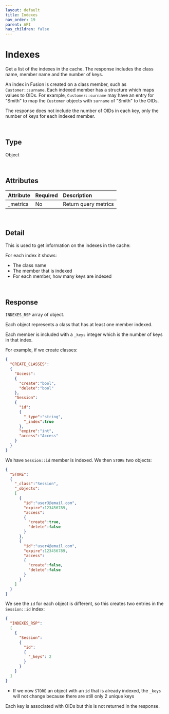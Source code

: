 ```yaml
---
layout: default
title: Indexes
nav_order: 19
parent: API
has_children: false
---
```


# Indexes
Get a list of the indexes in the cache. The response includes the class name, member name and the number of keys. 

An index in Fusion is created on a class member, such as `Customer::surname`. Each indexed member has a structure which maps values to OIDs. For example, `Customer::surname` may have an entry for "Smith" to map the `Customer` objects with `surname` of "Smith" to the OIDs.

The response does not include the number of OIDs in each key, only the number of keys for each indexed member.

<br/>

## Type
Object

<br/>


## Attributes

| Attribute | Required  | Description      |
|:-----     |:---       |:-------          |
| _metrics  | No        | Return query metrics |


<br/>


## Detail
This is used to get information on the indexes in the cache:

For each index it shows:

- The class name
- The member that is indexed
- For each member, how many keys are indexed


<br/>


## Response
`INDEXES_RSP` array of object.

Each object represents a class that has at least one member indexed.

Each member is included with a `_keys` integer which is the number of keys in that index.

For example, if we create classes:

```json
{
  "CREATE_CLASSES":
  {
    "Access":
    {
      "create":"bool",
      "delete":"bool"
    },
    "Session":
    {
      "id":
      {
        "_type":"string",
        "_index":true
      },
      "expire":"int",
      "access":"Access"
    }
  }
}
```

We have `Session::id` member is indexed. We then `STORE` two objects:

```json
{
  "STORE":
  {
    "_class":"Session",
    "_objects":
    [
      {
        "id":"user3@email.com",
        "expire":123456789,
        "access":
        {
          "create":true,
          "delete":false
        }
      },
      {
        "id":"user4@email.com",
        "expire":123456789,
        "access":
        {
          "create":false,
          "delete":false
        }
      }
    ]
  }
}
```

We see the `id` for each object is different, so this creates two entries in the `Session::id` index:

```json
{
  "INDEXES_RSP":
  [
    {
      "Session":
      {
        "id":
        {
          "_keys": 2
        }
      }
    }
  ]
}
```

- If we now `STORE` an object with an `id` that is already indexed, the `_keys` will not change because there are still only 2 unique keys

Each key is associated with OIDs but this is not returned in the response.
